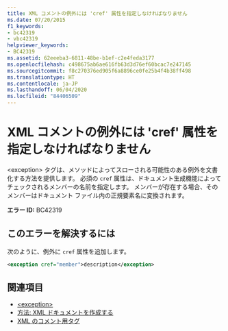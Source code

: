 ```yaml
---
title: XML コメントの例外には 'cref' 属性を指定しなければなりません
ms.date: 07/20/2015
f1_keywords:
- bc42319
- vbc42319
helpviewer_keywords:
- BC42319
ms.assetid: 62eeeba3-6811-48be-b1ef-c2e4feda3177
ms.openlocfilehash: c498675ab6ae616fb63d3d76ef60bcac7e247145
ms.sourcegitcommit: f8c270376ed905f6a8896ce0fe25b4f4b38ff498
ms.translationtype: HT
ms.contentlocale: ja-JP
ms.lasthandoff: 06/04/2020
ms.locfileid: "84406509"
---
```

# <a name="xml-comment-exception-must-have-a-cref-attribute"></a>XML コメントの例外には 'cref' 属性を指定しなければなりません

\<exception> タグは、メソッドによってスローされる可能性のある例外を文書化する方法を提供します。 必須の `cref` 属性は、ドキュメント生成機能によってチェックされるメンバーの名前を指定します。 メンバーが存在する場合、そのメンバーはドキュメント ファイル内の正規要素名に変換されます。

**エラー ID:** BC42319

## <a name="to-correct-this-error"></a>このエラーを解決するには

次のように、例外に `cref` 属性を追加します。

```xml
<exception cref="member">description</exception>
```

## <a name="see-also"></a>関連項目

- [\<exception>](../xmldoc/exception.md)
- [方法: XML ドキュメントを作成する](../../programming-guide/program-structure/how-to-create-xml-documentation.md)
- [XML のコメント用タグ](../xmldoc/index.md)
